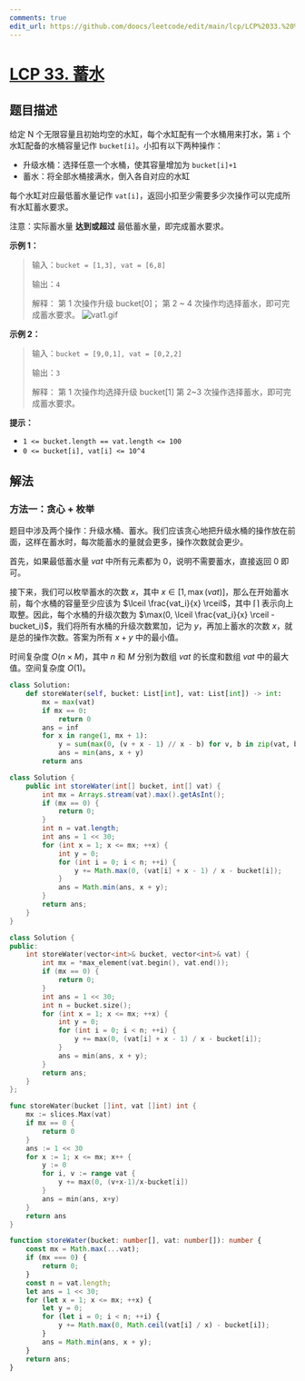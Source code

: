 ```yaml
---
comments: true
edit_url: https://github.com/doocs/leetcode/edit/main/lcp/LCP%2033.%20%E8%93%84%E6%B0%B4/README.md
---
```


# [LCP 33. 蓄水](https://leetcode.cn/problems/o8SXZn)

## 题目描述

<!-- 这里写题目描述 -->

给定 N 个无限容量且初始均空的水缸，每个水缸配有一个水桶用来打水，第 `i` 个水缸配备的水桶容量记作 `bucket[i]`。小扣有以下两种操作：

-   升级水桶：选择任意一个水桶，使其容量增加为 `bucket[i]+1`
-   蓄水：将全部水桶接满水，倒入各自对应的水缸

每个水缸对应最低蓄水量记作 `vat[i]`，返回小扣至少需要多少次操作可以完成所有水缸蓄水要求。

注意：实际蓄水量 **达到或超过** 最低蓄水量，即完成蓄水要求。

**示例 1：**

> 输入：`bucket = [1,3], vat = [6,8]`
>
> 输出：`4`
>
> 解释：
> 第 1 次操作升级 bucket[0]；
> 第 2 ~ 4 次操作均选择蓄水，即可完成蓄水要求。
> ![vat1.gif](https://fastly.jsdelivr.net/gh/doocs/leetcode@main/lcp/LCP%2033.%20蓄水/images/1616122992-RkDxoL-vat1.gif)

**示例 2：**

> 输入：`bucket = [9,0,1], vat = [0,2,2]`
>
> 输出：`3`
>
> 解释：
> 第 1 次操作均选择升级 bucket[1]
> 第 2~3 次操作选择蓄水，即可完成蓄水要求。

**提示：**

-   `1 <= bucket.length == vat.length <= 100`
-   `0 <= bucket[i], vat[i] <= 10^4`

## 解法

### 方法一：贪心 + 枚举

题目中涉及两个操作：升级水桶、蓄水。我们应该贪心地把升级水桶的操作放在前面，这样在蓄水时，每次能蓄水的量就会更多，操作次数就会更少。

首先，如果最低蓄水量 $vat$ 中所有元素都为 $0$，说明不需要蓄水，直接返回 $0$ 即可。

接下来，我们可以枚举蓄水的次数 $x$，其中 $x \in [1, \max(vat)]$，那么在开始蓄水前，每个水桶的容量至少应该为 $\lceil \frac{vat_i}{x} \rceil$，其中 $\lceil  \rceil$ 表示向上取整。因此，每个水桶的升级次数为 $\max(0, \lceil \frac{vat_i}{x} \rceil - bucket_i)$，我们将所有水桶的升级次数累加，记为 $y$，再加上蓄水的次数 $x$，就是总的操作次数。答案为所有 $x + y$ 中的最小值。

时间复杂度 $O(n \times M)$，其中 $n$ 和 $M$ 分别为数组 $vat$ 的长度和数组 $vat$ 中的最大值。空间复杂度 $O(1)$。

<!-- tabs:start -->

```python
class Solution:
    def storeWater(self, bucket: List[int], vat: List[int]) -> int:
        mx = max(vat)
        if mx == 0:
            return 0
        ans = inf
        for x in range(1, mx + 1):
            y = sum(max(0, (v + x - 1) // x - b) for v, b in zip(vat, bucket))
            ans = min(ans, x + y)
        return ans
```

```java
class Solution {
    public int storeWater(int[] bucket, int[] vat) {
        int mx = Arrays.stream(vat).max().getAsInt();
        if (mx == 0) {
            return 0;
        }
        int n = vat.length;
        int ans = 1 << 30;
        for (int x = 1; x <= mx; ++x) {
            int y = 0;
            for (int i = 0; i < n; ++i) {
                y += Math.max(0, (vat[i] + x - 1) / x - bucket[i]);
            }
            ans = Math.min(ans, x + y);
        }
        return ans;
    }
}
```

```cpp
class Solution {
public:
    int storeWater(vector<int>& bucket, vector<int>& vat) {
        int mx = *max_element(vat.begin(), vat.end());
        if (mx == 0) {
            return 0;
        }
        int ans = 1 << 30;
        int n = bucket.size();
        for (int x = 1; x <= mx; ++x) {
            int y = 0;
            for (int i = 0; i < n; ++i) {
                y += max(0, (vat[i] + x - 1) / x - bucket[i]);
            }
            ans = min(ans, x + y);
        }
        return ans;
    }
};
```

```go
func storeWater(bucket []int, vat []int) int {
	mx := slices.Max(vat)
	if mx == 0 {
		return 0
	}
	ans := 1 << 30
	for x := 1; x <= mx; x++ {
		y := 0
		for i, v := range vat {
			y += max(0, (v+x-1)/x-bucket[i])
		}
		ans = min(ans, x+y)
	}
	return ans
}
```

```ts
function storeWater(bucket: number[], vat: number[]): number {
    const mx = Math.max(...vat);
    if (mx === 0) {
        return 0;
    }
    const n = vat.length;
    let ans = 1 << 30;
    for (let x = 1; x <= mx; ++x) {
        let y = 0;
        for (let i = 0; i < n; ++i) {
            y += Math.max(0, Math.ceil(vat[i] / x) - bucket[i]);
        }
        ans = Math.min(ans, x + y);
    }
    return ans;
}
```

<!-- tabs:end -->

<!-- end -->
